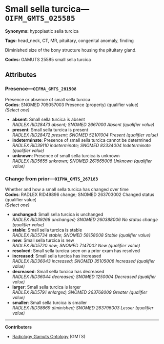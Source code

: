 # Small sella turcica—`OIFM_GMTS_025585`

**Synonyms:** hypoplastic sella turcica

**Tags:** head_neck, CT, MR, pituitary, congenital anomaly, finding

Diminished size of the bony structure housing the pituitary gland.

**Codes:** GAMUTS 25585 small sella turcica

## Attributes

### Presence—`OIFMA_GMTS_281508`

Presence or absence of small sella turcica  
**Codes**: SNOMED 705057003 Presence (property) (qualifier value)  
*(Select one)*

- **absent**: Small sella turcica is absent  
_RADLEX RID28473 absent; SNOMED 2667000 Absent (qualifier value)_
- **present**: Small sella turcica is present  
_RADLEX RID28472 present; SNOMED 52101004 Present (qualifier value)_
- **indeterminate**: Presence of small sella turcica cannot be determined  
_RADLEX RID39110 indeterminate; SNOMED 82334004 Indeterminate (qualifier value)_
- **unknown**: Presence of small sella turcica is unknown  
_RADLEX RID5655 unknown; SNOMED 261665006 Unknown (qualifier value)_

### Change from prior—`OIFMA_GMTS_267183`

Whether and how a small sella turcica has changed over time  
**Codes**: RADLEX RID49896 change; SNOMED 263703002 Changed status (qualifier value)  
*(Select one)*

- **unchanged**: Small sella turcica is unchanged  
_RADLEX RID39268 unchanged; SNOMED 260388006 No status change (qualifier value)_
- **stable**: Small sella turcica is stable  
_RADLEX RID5734 stable; SNOMED 58158008 Stable (qualifier value)_
- **new**: Small sella turcica is new  
_RADLEX RID5720 new; SNOMED 7147002 New (qualifier value)_
- **resolved**: Small sella turcica seen on a prior exam has resolved  
- **increased**: Small sella turcica has increased  
_RADLEX RID36043 increased; SNOMED 35105006 Increased (qualifier value)_
- **decreased**: Small sella turcica has decreased  
_RADLEX RID36044 decreased; SNOMED 1250004 Decreased (qualifier value)_
- **larger**: Small sella turcica is larger  
_RADLEX RID5791 enlarged; SNOMED 263768009 Greater (qualifier value)_
- **smaller**: Small sella turcica is smaller  
_RADLEX RID38669 diminished; SNOMED 263796003 Lesser (qualifier value)_

---

**Contributors**

- [Radiology Gamuts Ontology](https://gamuts.net/) (GMTS)